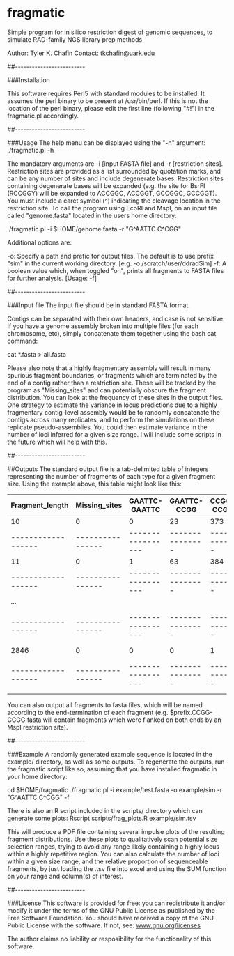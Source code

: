 # fragmatic
Simple program for in silico restriction digest of genomic sequences, to simulate RAD-family NGS library prep methods

Author: Tyler K. Chafin
Contact: tkchafin@uark.edu


##-------------------------

###Installation

This software requires Perl5 with standard modules to be installed. It assumes the perl binary to be present at /usr/bin/perl. If this is not the location of the perl binary, please edit the first line (following "#!") in the fragmatic.pl accordingly. 


##-------------------------

###Usage
The help menu can be displayed using the "-h" argument:
./fragmatic.pl -h

The mandatory arguments are -i [input FASTA file] and -r [restriction sites]. Restriction sites are provided as a list surrounded by quotation marks, and can be any number of sites and include degenerate bases. Restriction sites containing degenerate bases will be expanded (e.g. the site for BsrFI (RCCGGY) will be expanded to ACCGGC, ACCGGT, GCCGGC, GCCGGT). You must include a caret symbol (^) indicating the cleavage location in the restriction site. To call the program using EcoRI and MspI, on an input file called "genome.fasta" located in the users home directory: 

./fragmatic.pl -i $HOME/genome.fasta -r "G^AATTC C^CGG"

Additional options are: 

-o: Specify a path and prefic for output files. The default is to use prefix "sim" in the current working directory. [e.g. -o /scratch/user/ddradSim]
-f: A boolean value which, when toggled "on", prints all fragments to FASTA files for further analysis. [Usage: -f]

##-------------------------

###Input file
The input file should be in standard FASTA format.

Contigs can be separated with their own headers, and case is not sensitive. If you have a genome assembly broken into multiple files (for each chromosome, etc), simply concatenate them together using the bash cat command:

cat *.fasta > all.fasta

Please also note that a highly fragmentary assembly will result in many spurious fragment boundaries, or fragments which are terminated by the end of a contig rather than a restriction site. These will be tracked by the program as "Missing_sites" and can potentially obscure the fragment distribution. You can look at the frequency of these sites in the output files. One strategy to estimate the variance in locus predictions due to a highly fragmentary contig-level assembly would be to randomly concatenate the contigs across many replicates, and to perform the simulations on these replicate pseudo-assemblies. You could then estimate variance in the number of loci inferred for a given size range. I will include some scripts in the future which will help with this.


##-------------------------

##Outputs 
The standard output file is a tab-delimited table of integers representing the number of fragments of each type for a given fragment size. Using the example above, this table might look like this:

Fragment_length   | Missing_sites  |   GAATTC-GAATTC |   GAATTC-CCGG |CCGG-CCGG  |  Sum
------------------|----------------|-----------------|---------------|-----------|--------
10                |    0           |     0           |      23       |   373     |  396
------------------|----------------|-----------------|---------------|-----------|--------
11                |   0            |     1           |       63      |   384     |  448
------------------|----------------|-----------------|---------------|-----------|---------
...               |                |                 |               |           |
------------------|----------------|-----------------|---------------|-----------|----------
2846              |    0           |     0           |       0       |     1     |   1
------------------|----------------|-----------------|---------------|-----------|----------

You can also output all fragments to fasta files, which will be named according to the end-termination of each fragment (e.g. $prefix.CCGG-CCGG.fasta will contain fragments which were flanked on both ends by an MspI restriction site).


##-------------------------

###Example
A randomly generated example sequence is located in the example/ directory, as well as some outputs. To regenerate the outputs, run the fragmatic script like so, assuming that you have installed fragmatic in your home directory:

cd $HOME/fragmatic
./fragmatic.pl -i example/test.fasta -o example/sim -r "G^AATTC C^CGG" -f

There is also an R script included in the scripts/ directory which can generate some plots:
Rscript scripts/frag_plots.R example/sim.tsv

This will produce a PDF file containing several impulse plots of the resulting fragment distributions. Use these plots to qualitatively scan potential size selection ranges, trying to avoid any range likely containing a highly locus within a highly repetitive region. You can also calculate the number of loci within a given size range, and the relative proportion of sequenceable fragments, by just loading the .tsv file into excel and using the SUM function on your range and column(s) of interest. 


##-------------------------

###License
This software is provided for free: you can redistribute it and/or modify it under the terms of the GNU Public License as published by the Free Software Foundation. You should have received a copy of the GNU Public License with the software. If not, see: www.gnu.org/licenses

The author claims no liability or resposibility for the functionality of this software.
